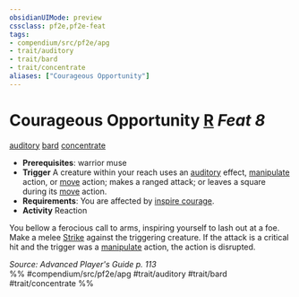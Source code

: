 ```yaml
---
obsidianUIMode: preview
cssclass: pf2e,pf2e-feat
tags:
- compendium/src/pf2e/apg
- trait/auditory
- trait/bard
- trait/concentrate
aliases: ["Courageous Opportunity"]
---
```

# Courageous Opportunity  [R](/rules/core-rulebook/chapter-9-playing-the-game.md#Actions "Reaction") *Feat 8*  
[auditory](/rules/traits/auditory.md)  [bard](/rules/traits/bard.md)  [concentrate](/rules/traits/concentrate.md)  

- **Prerequisites**: warrior muse
- **Trigger** A creature within your reach uses an [auditory](/rules/traits/auditory.md) effect, [manipulate](/rules/traits/manipulate.md) action, or [move](/rules/traits/move.md) action; makes a ranged attack; or leaves a square during its [move](/rules/traits/move.md) action.
- **Requirements**: You are affected by [inspire courage](/compendium/spells/inspire-courage.md).
- **Activity** Reaction

You bellow a ferocious call to arms, inspiring yourself to lash out at a foe. Make a melee [Strike](/rules/actions/strike.md) against the triggering creature. If the attack is a critical hit and the trigger was a [manipulate](/rules/traits/manipulate.md) action, the action is disrupted.

*Source: Advanced Player's Guide p. 113*  
%% #compendium/src/pf2e/apg #trait/auditory #trait/bard #trait/concentrate %%